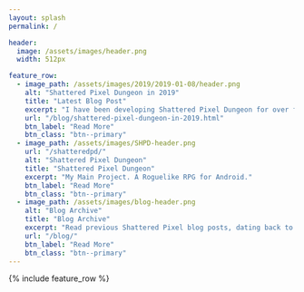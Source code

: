```yaml
---
layout: splash
permalink: /

header:
  image: /assets/images/header.png
  width: 512px

feature_row:
  - image_path: /assets/images/2019/2019-01-08/header.png
    alt: "Shattered Pixel Dungeon in 2019"
    title: "Latest Blog Post"
    excerpt: "I have been developing Shattered Pixel Dungeon for over four years now and a huge amount of ground has been covered since Shattered’s humble beginnings in late 2014. I originally started ShatteredPD as a ..."
    url: "/blog/shattered-pixel-dungeon-in-2019.html"
    btn_label: "Read More"
    btn_class: "btn--primary"
  - image_path: /assets/images/SHPD-header.png
    url: "/shatteredpd/"
    alt: "Shattered Pixel Dungeon"
    title: "Shattered Pixel Dungeon"
    excerpt: "My Main Project. A Roguelike RPG for Android."
    btn_label: "Read More"
    btn_class: "btn--primary"
  - image_path: /assets/images/blog-header.png
    alt: "Blog Archive"
    title: "Blog Archive"
    excerpt: "Read previous Shattered Pixel blog posts, dating back to 2014."
    url: "/blog/"
    btn_label: "Read More"
    btn_class: "btn--primary"
---
```


{% include feature_row %}
